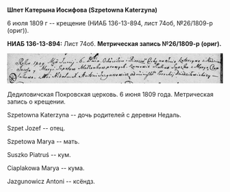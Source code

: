 **Шпет Катерына Иосифова (Szpetowna Katerzyna)**

6 июля 1809 г -- крещение (НИАБ 136-13-894, лист 74об, №26/1809-р
(ориг)).

**НИАБ 136-13-894:** Лист 74об. **Метрическая запись №26/1809-р
(ориг).**

![](./media/7830dc42145245c28b0fa120ef0940f4e9efc107.png)

Дедиловичская Покровская церковь. 6 июня 1809 года. Метрическая запись о
крещении.

Szpetowna Katerzyna -- дочь родителей с деревни Недаль.

Szpet Jozef -- отец.

Szpetowa Marya -- мать.

Suszko Piatruś -- кум.

Ciaplakowa Marya -- кума.

Jazgunowicz Antoni -- ксёндз.
